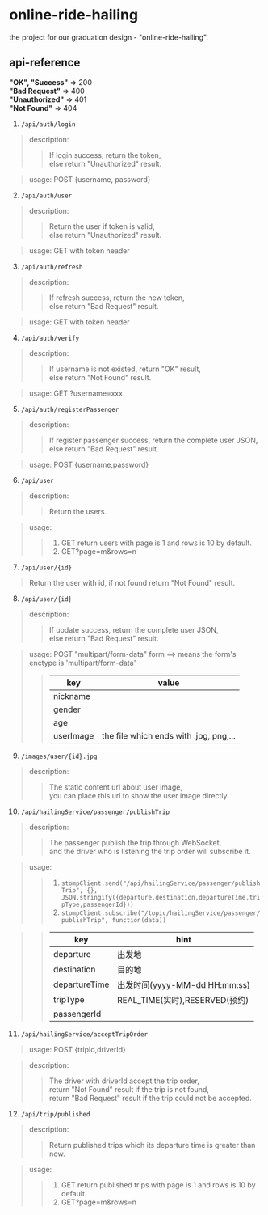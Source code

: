 # online-ride-hailing
the project for our graduation design - "online-ride-hailing".  

## api-reference
**"OK", "Success"** => 200  
**"Bad Request"** => 400  
**"Unauthorized"** => 401  
**"Not Found"** => 404  
1. `/api/auth/login`
>description:
>>If login success, return the token,  
>>else return "Unauthorized" result.

>usage: POST {username, password}  
2. `/api/auth/user`
>description:
>>Return the user if token is valid,  
>>else return "Unauthorized" result.  

>usage: GET with token header  
3. `/api/auth/refresh`
>description:
>>If refresh success, return the new token,  
>>else return "Bad Request" result.  

>usage: GET with token header  
4. `/api/auth/verify`
>description:
>>If username is not existed, return "OK" result,  
>>else return "Not Found" result.  

>usage: GET ?username=xxx  
5. `/api/auth/registerPassenger`
>description:
>>If register passenger success, return the complete user JSON,  
>>else return "Bad Request" result.  

>usage: POST {username,password}  
6. `/api/user`
>description:  
>> Return the users.  

>usage:
>>1. GET return users with page is 1 and rows is 10 by default.
>>2. GET?page=m&rows=n  
7. `/api/user/{id}`
>Return the user with id, if not found return "Not Found" result.  
8. `/api/user/{id}`
>description:
>>If update success, return the complete user JSON,  
>>else return "Bad Request" result.  

>usage: POST "multipart/form-data" form ==> means the form's enctype is 'multipart/form-data'
>>key|value
>>------ | ------ 
>>nickname|
>>gender|
>>age|
>>userImage|the file which ends with .jpg,.png,...
9. `/images/user/{id}.jpg`
>description:
>>The static content url about user image,  
>>you can place this url to show the user image directly.  
10. `/api/hailingService/passenger/publishTrip`
>description:  
>>The passenger publish the trip through WebSocket,  
>>and the driver who is listening the trip order will subscribe it.  

>usage:
>>1. `stompClient.send("/api/hailingService/passenger/publishTrip", {}, JSON.stringify({departure,destination,departureTime,tripType,passengerId}))`
>>2. `stompClient.subscribe("/topic/hailingService/passenger/publishTrip", function(data))`

>>key|hint
>>------ | ------
>>departure|出发地
>>destination|目的地
>>departureTime|出发时间(yyyy-MM-dd HH:mm:ss)
>>tripType|REAL_TIME(实时),RESERVED(预约)
>>passengerId|
11. `/api/hailingService/acceptTripOrder`
>usage: POST {tripId,driverId}

>description:
>>The driver with driverId accept the trip order,  
>>return "Not Found" result if the trip is not found,  
>>return "Bad Request" result if the trip could not be accepted.  

12. `/api/trip/published`
>description:
>> Return published trips which its departure time is greater than now.  

>usage:
>>1. GET return published trips with page is 1 and rows is 10 by default.
>>2. GET?page=m&rows=n
